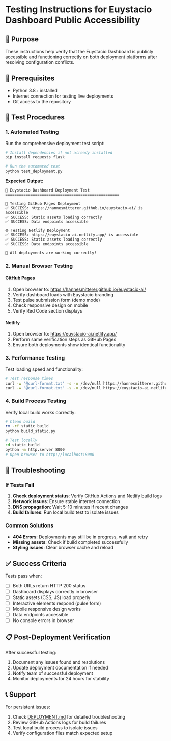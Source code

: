 # Testing Instructions for Euystacio Dashboard Public Accessibility

## 🎯 Purpose
These instructions help verify that the Euystacio Dashboard is publicly accessible and functioning correctly on both deployment platforms after resolving configuration conflicts.

## 🔧 Prerequisites
- Python 3.8+ installed
- Internet connection for testing live deployments
- Git access to the repository

## 🧪 Test Procedures

### 1. Automated Testing
Run the comprehensive deployment test script:

```bash
# Install dependencies if not already installed
pip install requests flask

# Run the automated test
python test_deployment.py
```

**Expected Output:**
```
🧪 Euystacio Dashboard Deployment Test
==================================================

📄 Testing GitHub Pages Deployment
✅ SUCCESS: https://hannesmitterer.github.io/euystacio-ai/ is accessible
✅ SUCCESS: Static assets loading correctly
✅ SUCCESS: Data endpoints accessible

🌐 Testing Netlify Deployment  
✅ SUCCESS: https://euystacio-ai.netlify.app/ is accessible
✅ SUCCESS: Static assets loading correctly
✅ SUCCESS: Data endpoints accessible

🎉 All deployments are working correctly!
```

### 2. Manual Browser Testing

#### GitHub Pages
1. Open browser to: https://hannesmitterer.github.io/euystacio-ai/
2. Verify dashboard loads with Euystacio branding
3. Test pulse submission form (demo mode)
4. Check responsive design on mobile
5. Verify Red Code section displays

#### Netlify
1. Open browser to: https://euystacio-ai.netlify.app/
2. Perform same verification steps as GitHub Pages
3. Ensure both deployments show identical functionality

### 3. Performance Testing
Test loading speed and functionality:

```bash
# Test response times
curl -w "@curl-format.txt" -s -o /dev/null https://hannesmitterer.github.io/euystacio-ai/
curl -w "@curl-format.txt" -s -o /dev/null https://euystacio-ai.netlify.app/
```

### 4. Build Process Testing
Verify local build works correctly:

```bash
# Clean build
rm -rf static_build
python build_static.py

# Test locally
cd static_build
python -m http.server 8000
# Open browser to http://localhost:8000
```

## 🚨 Troubleshooting

### If Tests Fail
1. **Check deployment status**: Verify GitHub Actions and Netlify build logs
2. **Network issues**: Ensure stable internet connection
3. **DNS propagation**: Wait 5-10 minutes if recent changes
4. **Build failures**: Run local build test to isolate issues

### Common Solutions
- **404 Errors**: Deployments may still be in progress, wait and retry
- **Missing assets**: Check if build completed successfully
- **Styling issues**: Clear browser cache and reload

## ✅ Success Criteria
Tests pass when:
- [ ] Both URLs return HTTP 200 status
- [ ] Dashboard displays correctly in browser
- [ ] Static assets (CSS, JS) load properly
- [ ] Interactive elements respond (pulse form)
- [ ] Mobile responsive design works
- [ ] Data endpoints accessible
- [ ] No console errors in browser

## 📋 Post-Deployment Verification
After successful testing:
1. Document any issues found and resolutions
2. Update deployment documentation if needed
3. Notify team of successful deployment
4. Monitor deployments for 24 hours for stability

## 📞 Support
For persistent issues:
1. Check [DEPLOYMENT.md](./DEPLOYMENT.md) for detailed troubleshooting
2. Review GitHub Actions logs for build failures
3. Test local build process to isolate issues
4. Verify configuration files match expected setup